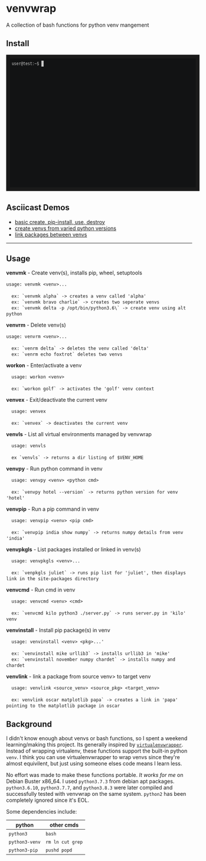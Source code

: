 # venvwrap
A collection of bash functions for python venv mangement

## Install
<a href="https://asciinema.org/a/326330
" target="_blank"><img src="https://github.com/hunkeydee/venvwrap/blob/master/install.gif" 
alt="install venvwrap" width="590" height="348" border="10" /></a>

## Asciicast Demos
- [basic create, pip-install, use, destroy](https://asciinema.org/a/326317)
- [create venvs from varied python versions](https://asciinema.org/a/326320)
- [link packages between venvs](https://asciinema.org/a/326319)

---

## Usage
**venvmk** - Create venv(s), installs pip, wheel, setuptools
```
usage: venvmk <venv>...

  ex: `venvmk alpha` -> creates a venv called 'alpha'
  ex: `venvmk bravo charlie` -> creates two seperate venvs
  ex: `venvmk delta -p /opt/bin/python3.6\` -> create venv using alt python
```
**venvrm** - Delete venv(s)
```
usage: venvrm <venv>...

  ex: `venrm delta` -> deletes the venv called 'delta'
  ex: `venrm echo foxtrot` deletes two venvs
```
**workon** - Enter/activate a venv
```
  usage: workon <venv>

  ex: `workon golf` -> activates the 'golf' venv context
```
**venvex** - Exit/deactivate the current venv
```
  usage: venvex

  ex: `venvex` -> deactivates the current venv
```
**venvls** - List all virtual environments managed by venvwrap
```
  usage: venvls
  
  ex `venvls` -> returns a dir listing of $VENV_HOME
```
**venvpy** - Run python command in venv
```
  usage: venvpy <venv> <python cmd>

  ex: `venvpy hotel --version` -> returns python version for venv 'hotel'
```
**venvpip** - Run a pip command in venv
```
  usage: venvpip <venv> <pip cmd>

  ex: `venvpip india show numpy` -> returns numpy details from venv 'india'
```
**venvpkgls** - List packages installed or linked in venv(s)
```
  usage: venvpkgls <venv>...

  ex: `venpkgls juliet` -> runs pip list for 'juliet', then displays link in the site-packages directory
```
**venvcmd** - Run cmd in venv
```
  usage: venvcmd <venv> <cmd>
  
  ex: `venvcmd kilo python3 ./server.py` -> runs server.py in 'kilo' venv
```
**venvinstall** - Install pip package(s) in venv
```
  usage: venvinstall <venv> <pkg>...'

  ex: `venvinstall mike urllib3` -> installs urllib3 in 'mike'
  ex: `venvinstall november numpy chardet` -> installs numpy and chardet
```
**venvlink** - link a package from  source venv> to target venv
```
  usage: venvlink <source_venv> <source_pkg> <target_venv>

  ex: venvlink oscar matplotlib papa` -> creates a link in 'papa' pointing to the matplotlib package in oscar
```

## Background
I didn't know enough about venvs or bash functions, so I spent a weekend learning/making this project.  Its generally inspired by [`virtualenvwrapper`](https://pypi.org/project/virtualenvwrapper/).  Instead of wrapping virtualenv, these functions support the built-in python `venv`.  I think you can use virtualenvwrapper to wrap venvs since they're almost equivilent, but just using someone elses code means I learn less.

No effort was made to make these functions portable.  *It works for me* on Debian Buster x86_64.  I used `python3.7.3` from debian apt packages.  `python3.6.10`, `python3.7.7`, and `python3.8.3` were later compiled and successfully tested with venvwrap on the same system. `python2` has been completely ignored since it's EOL.   

Some dependencies include:

| python         | other cmds       |
|----------------|------------------|
| `python3`      | `bash`           |
| `python3-venv` | `rm ln cut grep` |
| `python3-pip`  | `pushd popd`     |


